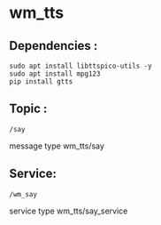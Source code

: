 # wm_tts

## Dependencies :

`sudo apt install libttspico-utils -y`  
`sudo apt install mpg123`  
`pip install gtts`  

## Topic :

```/say```

message type wm_tts/say


## Service:

```/wm_say```

service type wm_tts/say_service
